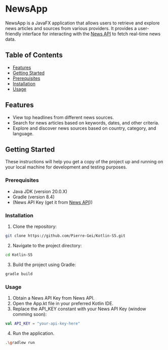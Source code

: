 # NewsApp

NewsApp is a JavaFX application that allows users to retrieve and explore news articles and sources from various providers. It provides a user-friendly interface for interacting with the [News API](https://newsapi.org/) to fetch real-time news data.

## Table of Contents
- [Features](#features)
- [Getting Started](#getting-started)
- [Prerequisites](#prerequisites)
- [Installation](#installation)
- [Usage](#usage)

## Features

- View top headlines from different news sources.
- Search for news articles based on keywords, dates, and other criteria.
- Explore and discover news sources based on country, category, and language.

## Getting Started

These instructions will help you get a copy of the project up and running on your local machine for development and testing purposes.

### Prerequisites

- Java JDK (version 20.0.X)
- Gradle (version 8.4)
- (News API Key (get it from [News API](https://newsapi.org/)))

### Installation

1. Clone the repository:

```bash
git clone https://github.com/Pierre-Gei/Kotlin-S5.git
```

2. Navigate to the project directory:
   
```bash
cd Kotlin-S5
```
 3. Build the project using Gradle:
    
```bash
gradle build
```

### Usage
1. Obtain a News API Key from News API.
2. Open the App.kt file in your preferred Kotlin IDE.
3. Replace the API_KEY constant with your News API Key (window comming soon):
   
```kotlin
val API_KEY = "your-api-key-here"
```
4. Run the application.

```bash
.\gradlew run
```
